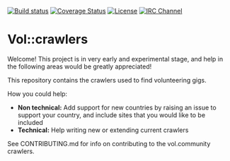 [![Build status](https://travis-ci.org/volCommunity/vol-crawlers.svg?branch=master)](https://travis-ci.org/volCommunity/vol-crawlers)
[![Coverage Status](https://coveralls.io/repos/github/volCommunity/vol-crawlers/badge.svg?branch=master)](https://coveralls.io/github/volCommunity/vol-crawlers?branch=master)
[![License](https://img.shields.io/badge/License-Apache%202.0-blue.svg)](https://opensource.org/licenses/Apache-2.0)
[![IRC Channel](https://img.shields.io/badge/chat-on%20freenode-brightgreen.svg)](https://kiwiirc.com/client/irc.freenode.net/#vol.community)

# Vol::crawlers
Welcome! This project is in very early and experimental stage, and help in the following areas would be greatly appreciated!
 
This repository contains the crawlers used to find volunteering gigs.
 
How you could help:
* **Non technical:** Add support for new countries by raising an issue to support your country, and include sites that you would like to be included
* **Technical:** Help writing new or extending current crawlers 

See CONTRIBUTING.md for info on contributing to the vol.community crawlers.